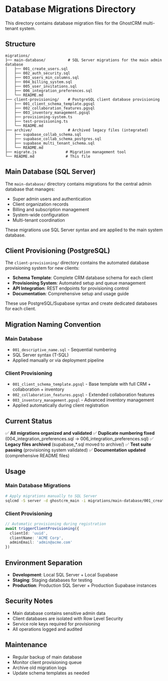# Database Migrations Directory

This directory contains database migration files for the GhostCRM multi-tenant system.

## Structure

```
migrations/
├── main-database/          # SQL Server migrations for the main admin database
│   ├── 001_create_users.sql
│   ├── 002_auth_security.sql
│   ├── 003_users_min_columns.sql
│   ├── 004_billing_system.sql
│   ├── 005_user_invitations.sql
│   ├── 006_integration_preferences.sql
│   └── README.md
├── client-provisioning/    # PostgreSQL client database provisioning
│   ├── 001_client_schema_template.pgsql
│   ├── 002_collaboration_features.pgsql
│   ├── 003_inventory_management.pgsql
│   ├── provisioning-system.ts
│   ├── test-provisioning.ts
│   └── README.md
├── archive/                # Archived legacy files (integrated)
│   ├── supabase_collab_schema.sql
│   ├── supabase_collab_schema_postgres.sql
│   ├── supabase_multi_tenant_schema.sql
│   └── README.md
├── migrate.js             # Migration management tool
└── README.md              # This file
```

## Main Database (SQL Server)

The `main-database/` directory contains migrations for the central admin database that manages:
- Super admin users and authentication
- Client organization records
- Billing and subscription management
- System-wide configuration
- Multi-tenant coordination

These migrations use SQL Server syntax and are applied to the main system database.

## Client Provisioning (PostgreSQL)

The `client-provisioning/` directory contains the automated database provisioning system for new clients:
- **Schema Template**: Complete CRM database schema for each client
- **Provisioning System**: Automated setup and queue management
- **API Integration**: REST endpoints for provisioning control
- **Documentation**: Comprehensive setup and usage guide

These use PostgreSQL/Supabase syntax and create dedicated databases for each client.

## Migration Naming Convention

### Main Database
- `001_descriptive_name.sql` - Sequential numbering
- SQL Server syntax (T-SQL)
- Applied manually or via deployment pipeline

### Client Provisioning
- `001_client_schema_template.pgsql` - Base template with full CRM + collaboration + inventory
- `002_collaboration_features.pgsql` - Extended collaboration features
- `003_inventory_management.pgsql` - Advanced inventory management
- Applied automatically during client registration

## Current Status

✅ **All migrations organized and validated**
✅ **Duplicate numbering fixed** (004_integration_preferences.sql → 006_integration_preferences.sql)
✅ **Legacy files archived** (supabase_*.sql moved to archive/)
✅ **Test suite passing** (provisioning system validated)
✅ **Documentation updated** (comprehensive README files)

## Usage

### Main Database Migrations
```bash
# Apply migrations manually to SQL Server
sqlcmd -S server -d ghostcrm_main -i migrations/main-database/001_create_users.sql
```

### Client Provisioning
```typescript
// Automatic provisioning during registration
await triggerClientProvisioning({
  clientId: 'uuid',
  clientName: 'ACME Corp',
  adminEmail: 'admin@acme.com'
})
```

## Environment Separation

- **Development**: Local SQL Server + Local Supabase
- **Staging**: Staging databases for testing
- **Production**: Production SQL Server + Production Supabase instances

## Security Notes

- Main database contains sensitive admin data
- Client databases are isolated with Row Level Security
- Service role keys required for provisioning
- All operations logged and audited

## Maintenance

- Regular backup of main database
- Monitor client provisioning queue
- Archive old migration logs
- Update schema templates as needed